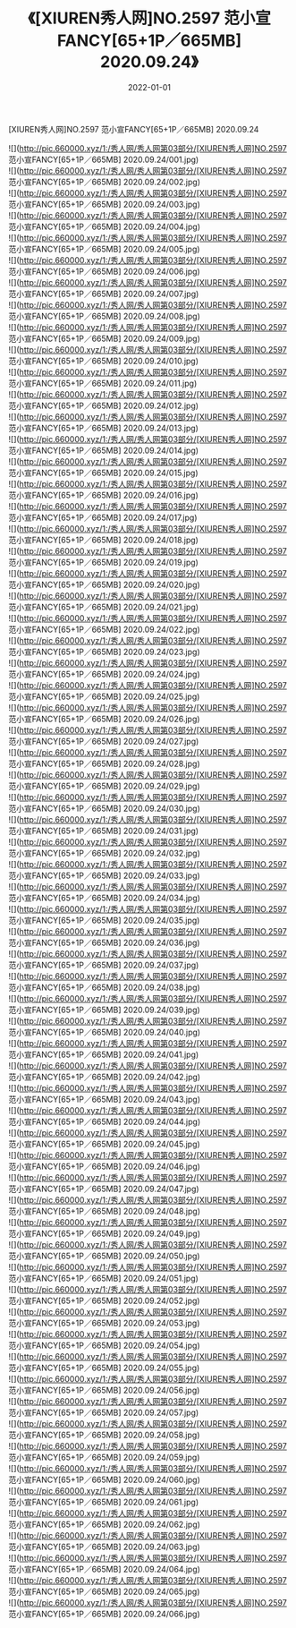 ﻿---
layout: post
title:  《[XIUREN秀人网]NO.2597 范小宣FANCY[65+1P／665MB] 2020.09.24》
date:   2022-01-01
img: http://pic.660000.xyz/1:/秀人网/秀人网第03部分/[XIUREN秀人网]NO.2597 范小宣FANCY[65+1P／665MB] 2020.09.24/000.jpg
categories: [美女, 清纯, 唯美]
---

[XIUREN秀人网]NO.2597 范小宣FANCY[65+1P／665MB] 2020.09.24

 ![](http://pic.660000.xyz/1:/秀人网/秀人网第03部分/[XIUREN秀人网]NO.2597 范小宣FANCY[65+1P／665MB] 2020.09.24/001.jpg) <br>![](http://pic.660000.xyz/1:/秀人网/秀人网第03部分/[XIUREN秀人网]NO.2597 范小宣FANCY[65+1P／665MB] 2020.09.24/002.jpg) <br>![](http://pic.660000.xyz/1:/秀人网/秀人网第03部分/[XIUREN秀人网]NO.2597 范小宣FANCY[65+1P／665MB] 2020.09.24/003.jpg) <br>![](http://pic.660000.xyz/1:/秀人网/秀人网第03部分/[XIUREN秀人网]NO.2597 范小宣FANCY[65+1P／665MB] 2020.09.24/004.jpg) <br>![](http://pic.660000.xyz/1:/秀人网/秀人网第03部分/[XIUREN秀人网]NO.2597 范小宣FANCY[65+1P／665MB] 2020.09.24/005.jpg) <br>![](http://pic.660000.xyz/1:/秀人网/秀人网第03部分/[XIUREN秀人网]NO.2597 范小宣FANCY[65+1P／665MB] 2020.09.24/006.jpg) <br>![](http://pic.660000.xyz/1:/秀人网/秀人网第03部分/[XIUREN秀人网]NO.2597 范小宣FANCY[65+1P／665MB] 2020.09.24/007.jpg) <br>![](http://pic.660000.xyz/1:/秀人网/秀人网第03部分/[XIUREN秀人网]NO.2597 范小宣FANCY[65+1P／665MB] 2020.09.24/008.jpg) <br>![](http://pic.660000.xyz/1:/秀人网/秀人网第03部分/[XIUREN秀人网]NO.2597 范小宣FANCY[65+1P／665MB] 2020.09.24/009.jpg) <br>![](http://pic.660000.xyz/1:/秀人网/秀人网第03部分/[XIUREN秀人网]NO.2597 范小宣FANCY[65+1P／665MB] 2020.09.24/010.jpg) <br>![](http://pic.660000.xyz/1:/秀人网/秀人网第03部分/[XIUREN秀人网]NO.2597 范小宣FANCY[65+1P／665MB] 2020.09.24/011.jpg) <br>![](http://pic.660000.xyz/1:/秀人网/秀人网第03部分/[XIUREN秀人网]NO.2597 范小宣FANCY[65+1P／665MB] 2020.09.24/012.jpg) <br>![](http://pic.660000.xyz/1:/秀人网/秀人网第03部分/[XIUREN秀人网]NO.2597 范小宣FANCY[65+1P／665MB] 2020.09.24/013.jpg) <br>![](http://pic.660000.xyz/1:/秀人网/秀人网第03部分/[XIUREN秀人网]NO.2597 范小宣FANCY[65+1P／665MB] 2020.09.24/014.jpg) <br>![](http://pic.660000.xyz/1:/秀人网/秀人网第03部分/[XIUREN秀人网]NO.2597 范小宣FANCY[65+1P／665MB] 2020.09.24/015.jpg) <br>![](http://pic.660000.xyz/1:/秀人网/秀人网第03部分/[XIUREN秀人网]NO.2597 范小宣FANCY[65+1P／665MB] 2020.09.24/016.jpg) <br>![](http://pic.660000.xyz/1:/秀人网/秀人网第03部分/[XIUREN秀人网]NO.2597 范小宣FANCY[65+1P／665MB] 2020.09.24/017.jpg) <br>![](http://pic.660000.xyz/1:/秀人网/秀人网第03部分/[XIUREN秀人网]NO.2597 范小宣FANCY[65+1P／665MB] 2020.09.24/018.jpg) <br>![](http://pic.660000.xyz/1:/秀人网/秀人网第03部分/[XIUREN秀人网]NO.2597 范小宣FANCY[65+1P／665MB] 2020.09.24/019.jpg) <br>![](http://pic.660000.xyz/1:/秀人网/秀人网第03部分/[XIUREN秀人网]NO.2597 范小宣FANCY[65+1P／665MB] 2020.09.24/020.jpg) <br>![](http://pic.660000.xyz/1:/秀人网/秀人网第03部分/[XIUREN秀人网]NO.2597 范小宣FANCY[65+1P／665MB] 2020.09.24/021.jpg) <br>![](http://pic.660000.xyz/1:/秀人网/秀人网第03部分/[XIUREN秀人网]NO.2597 范小宣FANCY[65+1P／665MB] 2020.09.24/022.jpg) <br>![](http://pic.660000.xyz/1:/秀人网/秀人网第03部分/[XIUREN秀人网]NO.2597 范小宣FANCY[65+1P／665MB] 2020.09.24/023.jpg) <br>![](http://pic.660000.xyz/1:/秀人网/秀人网第03部分/[XIUREN秀人网]NO.2597 范小宣FANCY[65+1P／665MB] 2020.09.24/024.jpg) <br>![](http://pic.660000.xyz/1:/秀人网/秀人网第03部分/[XIUREN秀人网]NO.2597 范小宣FANCY[65+1P／665MB] 2020.09.24/025.jpg) <br>![](http://pic.660000.xyz/1:/秀人网/秀人网第03部分/[XIUREN秀人网]NO.2597 范小宣FANCY[65+1P／665MB] 2020.09.24/026.jpg) <br>![](http://pic.660000.xyz/1:/秀人网/秀人网第03部分/[XIUREN秀人网]NO.2597 范小宣FANCY[65+1P／665MB] 2020.09.24/027.jpg) <br>![](http://pic.660000.xyz/1:/秀人网/秀人网第03部分/[XIUREN秀人网]NO.2597 范小宣FANCY[65+1P／665MB] 2020.09.24/028.jpg) <br>![](http://pic.660000.xyz/1:/秀人网/秀人网第03部分/[XIUREN秀人网]NO.2597 范小宣FANCY[65+1P／665MB] 2020.09.24/029.jpg) <br>![](http://pic.660000.xyz/1:/秀人网/秀人网第03部分/[XIUREN秀人网]NO.2597 范小宣FANCY[65+1P／665MB] 2020.09.24/030.jpg) <br>![](http://pic.660000.xyz/1:/秀人网/秀人网第03部分/[XIUREN秀人网]NO.2597 范小宣FANCY[65+1P／665MB] 2020.09.24/031.jpg) <br>![](http://pic.660000.xyz/1:/秀人网/秀人网第03部分/[XIUREN秀人网]NO.2597 范小宣FANCY[65+1P／665MB] 2020.09.24/032.jpg) <br>![](http://pic.660000.xyz/1:/秀人网/秀人网第03部分/[XIUREN秀人网]NO.2597 范小宣FANCY[65+1P／665MB] 2020.09.24/033.jpg) <br>![](http://pic.660000.xyz/1:/秀人网/秀人网第03部分/[XIUREN秀人网]NO.2597 范小宣FANCY[65+1P／665MB] 2020.09.24/034.jpg) <br>![](http://pic.660000.xyz/1:/秀人网/秀人网第03部分/[XIUREN秀人网]NO.2597 范小宣FANCY[65+1P／665MB] 2020.09.24/035.jpg) <br>![](http://pic.660000.xyz/1:/秀人网/秀人网第03部分/[XIUREN秀人网]NO.2597 范小宣FANCY[65+1P／665MB] 2020.09.24/036.jpg) <br>![](http://pic.660000.xyz/1:/秀人网/秀人网第03部分/[XIUREN秀人网]NO.2597 范小宣FANCY[65+1P／665MB] 2020.09.24/037.jpg) <br>![](http://pic.660000.xyz/1:/秀人网/秀人网第03部分/[XIUREN秀人网]NO.2597 范小宣FANCY[65+1P／665MB] 2020.09.24/038.jpg) <br>![](http://pic.660000.xyz/1:/秀人网/秀人网第03部分/[XIUREN秀人网]NO.2597 范小宣FANCY[65+1P／665MB] 2020.09.24/039.jpg) <br>![](http://pic.660000.xyz/1:/秀人网/秀人网第03部分/[XIUREN秀人网]NO.2597 范小宣FANCY[65+1P／665MB] 2020.09.24/040.jpg) <br>![](http://pic.660000.xyz/1:/秀人网/秀人网第03部分/[XIUREN秀人网]NO.2597 范小宣FANCY[65+1P／665MB] 2020.09.24/041.jpg) <br>![](http://pic.660000.xyz/1:/秀人网/秀人网第03部分/[XIUREN秀人网]NO.2597 范小宣FANCY[65+1P／665MB] 2020.09.24/042.jpg) <br>![](http://pic.660000.xyz/1:/秀人网/秀人网第03部分/[XIUREN秀人网]NO.2597 范小宣FANCY[65+1P／665MB] 2020.09.24/043.jpg) <br>![](http://pic.660000.xyz/1:/秀人网/秀人网第03部分/[XIUREN秀人网]NO.2597 范小宣FANCY[65+1P／665MB] 2020.09.24/044.jpg) <br>![](http://pic.660000.xyz/1:/秀人网/秀人网第03部分/[XIUREN秀人网]NO.2597 范小宣FANCY[65+1P／665MB] 2020.09.24/045.jpg) <br>![](http://pic.660000.xyz/1:/秀人网/秀人网第03部分/[XIUREN秀人网]NO.2597 范小宣FANCY[65+1P／665MB] 2020.09.24/046.jpg) <br>![](http://pic.660000.xyz/1:/秀人网/秀人网第03部分/[XIUREN秀人网]NO.2597 范小宣FANCY[65+1P／665MB] 2020.09.24/047.jpg) <br>![](http://pic.660000.xyz/1:/秀人网/秀人网第03部分/[XIUREN秀人网]NO.2597 范小宣FANCY[65+1P／665MB] 2020.09.24/048.jpg) <br>![](http://pic.660000.xyz/1:/秀人网/秀人网第03部分/[XIUREN秀人网]NO.2597 范小宣FANCY[65+1P／665MB] 2020.09.24/049.jpg) <br>![](http://pic.660000.xyz/1:/秀人网/秀人网第03部分/[XIUREN秀人网]NO.2597 范小宣FANCY[65+1P／665MB] 2020.09.24/050.jpg) <br>![](http://pic.660000.xyz/1:/秀人网/秀人网第03部分/[XIUREN秀人网]NO.2597 范小宣FANCY[65+1P／665MB] 2020.09.24/051.jpg) <br>![](http://pic.660000.xyz/1:/秀人网/秀人网第03部分/[XIUREN秀人网]NO.2597 范小宣FANCY[65+1P／665MB] 2020.09.24/052.jpg) <br>![](http://pic.660000.xyz/1:/秀人网/秀人网第03部分/[XIUREN秀人网]NO.2597 范小宣FANCY[65+1P／665MB] 2020.09.24/053.jpg) <br>![](http://pic.660000.xyz/1:/秀人网/秀人网第03部分/[XIUREN秀人网]NO.2597 范小宣FANCY[65+1P／665MB] 2020.09.24/054.jpg) <br>![](http://pic.660000.xyz/1:/秀人网/秀人网第03部分/[XIUREN秀人网]NO.2597 范小宣FANCY[65+1P／665MB] 2020.09.24/055.jpg) <br>![](http://pic.660000.xyz/1:/秀人网/秀人网第03部分/[XIUREN秀人网]NO.2597 范小宣FANCY[65+1P／665MB] 2020.09.24/056.jpg) <br>![](http://pic.660000.xyz/1:/秀人网/秀人网第03部分/[XIUREN秀人网]NO.2597 范小宣FANCY[65+1P／665MB] 2020.09.24/057.jpg) <br>![](http://pic.660000.xyz/1:/秀人网/秀人网第03部分/[XIUREN秀人网]NO.2597 范小宣FANCY[65+1P／665MB] 2020.09.24/058.jpg) <br>![](http://pic.660000.xyz/1:/秀人网/秀人网第03部分/[XIUREN秀人网]NO.2597 范小宣FANCY[65+1P／665MB] 2020.09.24/059.jpg) <br>![](http://pic.660000.xyz/1:/秀人网/秀人网第03部分/[XIUREN秀人网]NO.2597 范小宣FANCY[65+1P／665MB] 2020.09.24/060.jpg) <br>![](http://pic.660000.xyz/1:/秀人网/秀人网第03部分/[XIUREN秀人网]NO.2597 范小宣FANCY[65+1P／665MB] 2020.09.24/061.jpg) <br>![](http://pic.660000.xyz/1:/秀人网/秀人网第03部分/[XIUREN秀人网]NO.2597 范小宣FANCY[65+1P／665MB] 2020.09.24/062.jpg) <br>![](http://pic.660000.xyz/1:/秀人网/秀人网第03部分/[XIUREN秀人网]NO.2597 范小宣FANCY[65+1P／665MB] 2020.09.24/063.jpg) <br>![](http://pic.660000.xyz/1:/秀人网/秀人网第03部分/[XIUREN秀人网]NO.2597 范小宣FANCY[65+1P／665MB] 2020.09.24/064.jpg) <br>![](http://pic.660000.xyz/1:/秀人网/秀人网第03部分/[XIUREN秀人网]NO.2597 范小宣FANCY[65+1P／665MB] 2020.09.24/065.jpg) <br>![](http://pic.660000.xyz/1:/秀人网/秀人网第03部分/[XIUREN秀人网]NO.2597 范小宣FANCY[65+1P／665MB] 2020.09.24/066.jpg) <br>